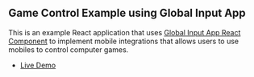 ## Game Control Example using Global Input App

This is an example React application that uses [Global Input App React Component](https://github.com/global-input/global-input-react) to implement mobile integrations that allows users to use mobiles to control computer games.

* [Live Demo](https://globalinput.co.uk/global-input-app/game-example)
